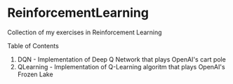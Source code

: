 # ReinforcementLearning
Collection of my exercises in Reinforcement Learning

Table of Contents
1. DQN - Implementation of Deep Q Network that plays OpenAI's cart pole
2. QLearning - Implementation of Q-Learning algoritm that plays OpenAI's Frozen Lake 
